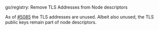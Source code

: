 go/registry: Remove TLS Addresses from Node descriptors

As of [#5085](https://github.com/oasisprotocol/oasis-core/pull/5085) the TLS
addresses are unused. Albeit also unused, the TLS public keys remain part
of node descriptors.

